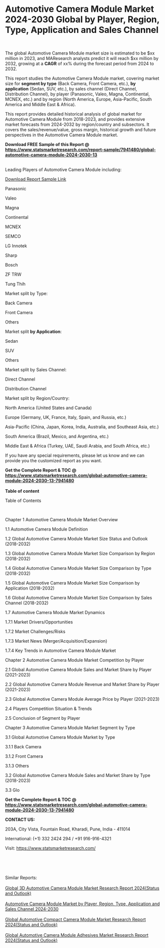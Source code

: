 <h1>Automotive Camera Module Market 2024-2030 Global by Player, Region, Type, Application and Sales Channel</h1><br/><p>The global Automotive Camera Module market size is estimated to be $xx million in 2023, and MAResearch analysts predict it will reach $xx million by 2032, growing at a <strong>CAGR</strong> of xx% during the forecast period from 2024 to 2032.</p><p>
 
 This report studies the Automotive Camera Module market, covering market size for <strong>segment by type</strong> (Back Camera, Front Camera, etc.), <strong>by application</strong> (Sedan, SUV, etc.), by sales channel (Direct Channel, Distribution Channel), by player (Panasonic, Valeo, Magna, Continental, MCNEX, etc.) and by region (North America, Europe, Asia-Pacific, South America and Middle East & Africa).</p><p>
 
 This report provides detailed historical analysis of global market for Automotive Camera Module from 2018-2023, and provides extensive market forecasts from 2024-2032 by region/country and subsectors. It covers the sales/revenue/value, gross margin, historical growth and future perspectives in the Automotive Camera Module market.</p><div><b>Download FREE Sample of this Report @ <a href="https://www.statsmarketresearch.com/download-free-sample/7941480/global-automotive-camera-module-2024-2030-13">https://www.statsmarketresearch.com/report-sample/7941480/global-automotive-camera-module-2024-2030-13</a></b></div><br><p>
 
 Leading Players of Automotive Camera Module including:</p><p><a href="https://www.statsmarketresearch.com/download-free-sample/7941480/global-automotive-camera-module-2024-2030-13">Download Report Sample Link</a></p><p>Panasonic</p><p>Valeo</p><p>Magna</p><p>Continental</p><p>MCNEX</p><p>SEMCO</p><p>LG Innotek</p><p>Sharp</p><p>Bosch</p><p>ZF TRW</p><p>Tung Thih</p><p>
 
 Market split by Type:</p><p>Back Camera</p><p>Front Camera</p><p>Others</p><p>
 
 Market split <strong>by Application</strong>:</p><p>Sedan</p><p>SUV</p><p>Others</p><p>
 
 Market split by Sales Channel:</p><p>Direct Channel</p><p>Distribution Channel</p><p>
 
 Market split by Region/Country:</p><p>North America (United States and Canada)</p><p>Europe (Germany, UK, France, Italy, Spain, and Russia, etc.)</p><p>Asia-Pacific (China, Japan, Korea, India, Australia, and Southeast Asia, etc.)</p><p>South America (Brazil, Mexico, and Argentina, etc.)</p><p>Middle East & Africa (Turkey, UAE, Saudi Arabia, and South Africa, etc.)</p><p>
 
 If you have any special requirements, please let us know and we can provide you the customized report as you want.</p><div><b>Get the Complete Report & TOC @ <a href="https://www.statsmarketresearch.com/global-automotive-camera-module-2024-2030-13-7941480">https://www.statsmarketresearch.com/global-automotive-camera-module-2024-2030-13-7941480</a></b></div><br><b>Table of content</b><p>Table of Contents<br />
 
 <br />
 
 Chapter 1 Automotive Camera Module Market Overview<br />
 
  1.1 Automotive Camera Module Definition<br />
 
  1.2 Global Automotive Camera Module Market Size Status and Outlook (2018-2032)<br />
 
  1.3 Global Automotive Camera Module Market Size Comparison by Region (2018-2032)<br />
 
  1.4 Global Automotive Camera Module Market Size Comparison by Type (2018-2032)<br />
 
  1.5 Global Automotive Camera Module Market Size Comparison by Application (2018-2032)<br />
 
  1.6 Global Automotive Camera Module Market Size Comparison by Sales Channel (2018-2032)<br />
 
  1.7 Automotive Camera Module Market Dynamics<br />
 
  1.7.1 Market Drivers/Opportunities<br />
 
  1.7.2 Market Challenges/Risks<br />
 
  1.7.3 Market News (Merger/Acquisition/Expansion)<br />
 
  1.7.4 Key Trends in Automotive Camera Module Market<br />
 
 Chapter 2 Automotive Camera Module Market Competition by Player<br />
 
  2.1 Global Automotive Camera Module Sales and Market Share by Player (2021-2023)<br />
 
  2.2 Global Automotive Camera Module Revenue and Market Share by Player (2021-2023)<br />
 
  2.3 Global Automotive Camera Module Average Price by Player (2021-2023)<br />
 
  2.4 Players Competition Situation & Trends<br />
 
  2.5 Conclusion of Segment by Player<br />
 
 Chapter 3 Automotive Camera Module Market Segment by Type<br />
 
  3.1 Global Automotive Camera Module Market by Type<br />
 
  3.1.1 Back Camera<br />
 
  3.1.2 Front Camera<br />
 
  3.1.3 Others<br />
 
  3.2 Global Automotive Camera Module Sales and Market Share by Type (2018-2023)<br />
 
  3.3 Glo<br><div><b>Get the Complete Report & TOC @ <a href="https://www.statsmarketresearch.com/global-automotive-camera-module-2024-2030-13-7941480">https://www.statsmarketresearch.com/global-automotive-camera-module-2024-2030-13-7941480</a></b></div></p>
 
 <b>CONTACT US:</b><br>
 
 203A, City Vista, Fountain Road, Kharadi, Pune, India - 411014 <br>
 
 International: (+1) 332 2424 294 / +91 916-916-4321<br>
 
 Visit: <a href="https://www.statsmarketresearch.com/">https://www.statsmarketresearch.com/</a>
 
 <br>
 
 <br><br>Similar Reports: <br><br><a href="https://www.statsmarketresearch.com/global-d-automotive-camera-module-2024-197-7994670">Global 3D Automotive Camera Module Market Research Report 2024(Status and Outlook)</a><br><br><a href="https://www.statsmarketresearch.com/automotive-camera-module-2024-2030-178-7971122">Automotive Camera Module Market by Player, Region, Type, Application and Sales Channel 2024-2030</a><br><br><a href="https://www.statsmarketresearch.com/global-automotive-compact-camera-module-2024-942-7920252">Global Automotive Compact Camera Module Market Research Report 2024(Status and Outlook)</a><br><br><a href="https://www.statsmarketresearch.com/global-automotive-camera-module-adhesives-2024-485-7912234">Global Automotive Camera Module Adhesives Market Research Report 2024(Status and Outlook)</a><br><br>